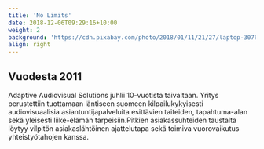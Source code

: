 ```yaml
---
title: 'No Limits'
date: 2018-12-06T09:29:16+10:00
weight: 2
background: 'https://cdn.pixabay.com/photo/2018/01/11/21/27/laptop-3076957_1280.jpg'
align: right
---
```


## Vuodesta 2011

Adaptive Audiovisual Solutions juhlii 10-vuotista taivaltaan. Yritys perustettiin tuottamaan läntiseen suomeen kilpailukykyisesti audiovisuaalisia asiantuntijapalveluita esittävien taiteiden, tapahtuma-alan sekä yleisesti liike-elämän tarpeisiin.Pitkien asiakassuhteiden taustalta löytyy vilpitön asiakaslähtöinen ajattelutapa sekä toimiva vuorovaikutus yhteistyötahojen kanssa. 
